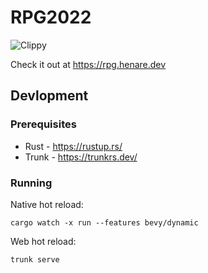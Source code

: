 # RPG2022

![Clippy](https://github.com/meringu/rpg2022/actions/workflows/clippy_check.yml/badge.svg)

Check it out at https://rpg.henare.dev

## Devlopment

### Prerequisites

- Rust - https://rustup.rs/
- Trunk - https://trunkrs.dev/

### Running

Native hot reload:
```
cargo watch -x run --features bevy/dynamic
```

Web hot reload:
```
trunk serve
```
